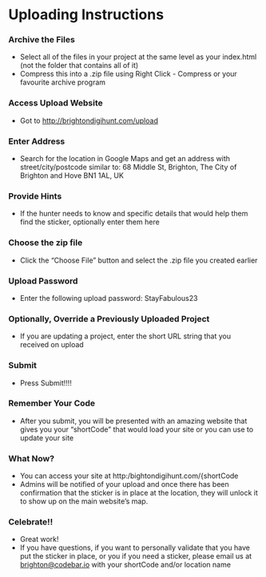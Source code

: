 # Uploading Instructions

### Archive the Files
- Select all of the files in your project at the same level as your index.html (not the folder that contains all of it)
- Compress this into a .zip file using Right Click - Compress or your favourite archive program

### Access Upload Website
- Got to http://brightondigihunt.com/upload

### Enter Address
- Search for the location in Google Maps and get an address with street/city/postcode similar to: 68 Middle St, Brighton, The City of Brighton and Hove BN1 1AL, UK

### Provide Hints
- If the hunter needs to know and specific details that would help them find the sticker, optionally enter them here

### Choose the zip file
- Click the “Choose File” button and select the .zip file you created earlier

### Upload Password
- Enter the following upload password: StayFabulous23

### Optionally, Override a Previously Uploaded Project
- If you are updating a project, enter the short URL string that you received on upload

### Submit
- Press Submit!!!!

### Remember Your Code
- After you submit, you will be presented with an amazing website that gives you your “shortCode” that would load your site or you can use to update your site

### What Now?
- You can access your site at http:/bightondigihunt.com/{shortCode
- Admins will be notified of your upload and once there has been confirmation that the sticker is in place at the location, they will unlock it to show up on the main website’s map.

### Celebrate!!
- Great work!
- If you have questions, if you want to personally validate that you have put the sticker in place, or you if you need a sticker, please email us at brighton@codebar.io with your shortCode and/or location name
